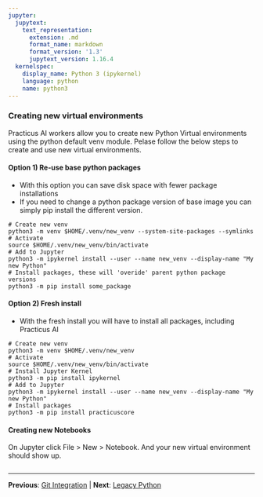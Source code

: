 ```yaml
---
jupyter:
  jupytext:
    text_representation:
      extension: .md
      format_name: markdown
      format_version: '1.3'
      jupytext_version: 1.16.4
  kernelspec:
    display_name: Python 3 (ipykernel)
    language: python
    name: python3
---
```


### Creating new virtual environments 

Practicus AI workers allow you to create new Python Virtual environments using the python default venv module. Pelase follow the below steps to create and use new virtual environments.


#### Option 1) Re-use base python packages
- With this option you can save disk space with fewer package installations 
- If you need to change a python package version of base image you can simply pip install the different version.
  
```shell
# Create new venv 
python3 -m venv $HOME/.venv/new_venv --system-site-packages --symlinks
# Activate
source $HOME/.venv/new_venv/bin/activate
# Add to Jupyter 
python3 -m ipykernel install --user --name new_venv --display-name "My new Python"
# Install packages, these will 'overide' parent python package versions
python3 -m pip install some_package
```


#### Option 2) Fresh install
- With the fresh install you will have to install all packages, including Practicus AI
  
```shell
# Create new venv 
python3 -m venv $HOME/.venv/new_venv
# Activate
source $HOME/.venv/new_venv/bin/activate
# Install Jupyter Kernel
python3 -m pip install ipykernel
# Add to Jupyter 
python3 -m ipykernel install --user --name new_venv --display-name "My new Python"
# Install packages
python3 -m pip install practicuscore
```


#### Creating new Notebooks

On Jupyter click File > New > Notebook. And your new virtual environment should show up.

```python

```


---

**Previous**: [Git Integration](../configure-git/git-integration.md) | **Next**: [Legacy Python](legacy-python.md)
